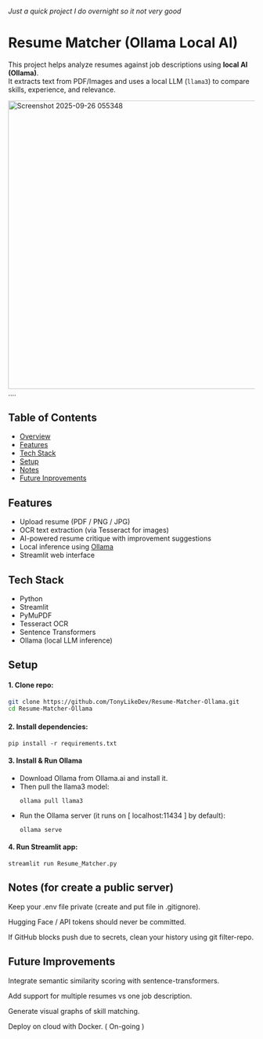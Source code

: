 ###### Just a quick project I do overnight so it not very good



# Resume Matcher (Ollama Local AI)

This project helps analyze resumes against job descriptions using **local AI (Ollama)**.  
It extracts text from PDF/Images and uses a local LLM (`llama3`) to compare skills, experience, and relevance. 

<img width="553" height="588" alt="Screenshot 2025-09-26 055348" src="https://github.com/user-attachments/assets/79c3ed6c-204b-44b3-b2f3-450edc8221fb" />
....

## Table of Contents
- [Overview](#resume-matcher-ollama-local-ai)
- [Features](#features)
- [Tech Stack](#tech-stack)
- [Setup](#setup)
- [Notes](#notes-for-create-a-public-server)
- [Future Inprovements](#future-improvements)

## Features
- Upload resume (PDF / PNG / JPG)
- OCR text extraction (via Tesseract for images)
- AI-powered resume critique with improvement suggestions
- Local inference using [Ollama](https://ollama.ai)
- Streamlit web interface

## Tech Stack
- Python
- Streamlit
- PyMuPDF
- Tesseract OCR
- Sentence Transformers
- Ollama (local LLM inference)

## Setup
#### 1. Clone repo:
   ```bash
   git clone https://github.com/TonyLikeDev/Resume-Matcher-Ollama.git
   cd Resume-Matcher-Ollama
   ```
   
#### 2. Install dependencies:
    pip install -r requirements.txt

#### 3. Install & Run Ollama

  - Download Ollama from Ollama.ai and install it.
  - Then pull the llama3 model:
    ```bash:
    ollama pull llama3
    ```
  - Run the Ollama server (it runs on [ localhost:11434 ]  by default):
    ```bash:
    ollama serve
    ```
#### 4. Run Streamlit app:
    
    streamlit run Resume_Matcher.py
    
## Notes (for create a public server)

Keep your .env file private (create and put file in .gitignore).

Hugging Face / API tokens should never be committed.

If GitHub blocks push due to secrets, clean your history using git filter-repo.

## Future Improvements

Integrate semantic similarity scoring with sentence-transformers.

Add support for multiple resumes vs one job description.

Generate visual graphs of skill matching.

Deploy on cloud with Docker. ( On-going )
